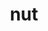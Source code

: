 ---
title: "nut"
layout: cache
categories: [package, develop]
meta: {"versions": ["0.1.1"], "compilers": ["gcc@=7.3.1"], "oss": ["amzn2"], "platforms": ["linux"], "targets": ["aarch64", "neoverse_n1", "x86_64_v3"], "stacks": ["aws-ahug", "aws-ahug-aarch64", "root"], "num_specs": 14, "num_specs_by_stack": {"aws-ahug-aarch64": 12, "root": 14, "aws-ahug": 2}}
spec_details: [{"hash": "2zisefodru3klx4dyfupeine3tjrv4b6", "compiler": "gcc@=7.3.1", "versions": ["0.1.1"], "os": "amzn2", "platform": "linux", "target": "aarch64", "variants": ["build_system=cmake", "build_type=RelWithDebInfo", "generator=make", "~ipo"], "stacks": ["aws-ahug-aarch64", "root"], "size": "-", "tarball": "https://binaries.spack.io/develop/build_cache/linux-amzn2-aarch64/gcc-7.3.1/nut-0.1.1/linux-amzn2-aarch64-gcc-7.3.1-nut-0.1.1-2zisefodru3klx4dyfupeine3tjrv4b6.spack"}, {"hash": "4pywz6myckjgr7ia4jgnnc6q7pec2dgw", "compiler": "gcc@=7.3.1", "versions": ["0.1.1"], "os": "amzn2", "platform": "linux", "target": "aarch64", "variants": ["build_system=cmake", "build_type=RelWithDebInfo", "generator=make", "~ipo"], "stacks": ["aws-ahug-aarch64", "root"], "size": "-", "tarball": "https://binaries.spack.io/develop/build_cache/linux-amzn2-aarch64/gcc-7.3.1/nut-0.1.1/linux-amzn2-aarch64-gcc-7.3.1-nut-0.1.1-4pywz6myckjgr7ia4jgnnc6q7pec2dgw.spack"}, {"hash": "76xyvtsnp5fdq3hqceg34q5j2vujjam5", "compiler": "gcc@=7.3.1", "versions": ["0.1.1"], "os": "amzn2", "platform": "linux", "target": "aarch64", "variants": ["build_system=cmake", "build_type=Release", "generator=make", "~ipo"], "stacks": ["aws-ahug-aarch64", "root"], "size": "-", "tarball": "https://binaries.spack.io/develop/build_cache/linux-amzn2-aarch64/gcc-7.3.1/nut-0.1.1/linux-amzn2-aarch64-gcc-7.3.1-nut-0.1.1-76xyvtsnp5fdq3hqceg34q5j2vujjam5.spack"}, {"hash": "vwx7lgudwplq3qulczrpmvagaasbheya", "compiler": "gcc@=7.3.1", "versions": ["0.1.1"], "os": "amzn2", "platform": "linux", "target": "aarch64", "variants": ["build_system=cmake", "build_type=RelWithDebInfo", "generator=make", "~ipo"], "stacks": ["aws-ahug-aarch64", "root"], "size": "-", "tarball": "https://binaries.spack.io/develop/build_cache/linux-amzn2-aarch64/gcc-7.3.1/nut-0.1.1/linux-amzn2-aarch64-gcc-7.3.1-nut-0.1.1-vwx7lgudwplq3qulczrpmvagaasbheya.spack"}, {"hash": "rozdi2xcq73dqtmd2xddoyljwfz6lfxf", "compiler": "gcc@=7.3.1", "versions": ["0.1.1"], "os": "amzn2", "platform": "linux", "target": "aarch64", "variants": ["build_system=cmake", "build_type=RelWithDebInfo", "generator=make", "~ipo"], "stacks": ["aws-ahug-aarch64", "root"], "size": "-", "tarball": "https://binaries.spack.io/develop/build_cache/linux-amzn2-aarch64/gcc-7.3.1/nut-0.1.1/linux-amzn2-aarch64-gcc-7.3.1-nut-0.1.1-rozdi2xcq73dqtmd2xddoyljwfz6lfxf.spack"}, {"hash": "thuwvvxzvtaatnca7ucs4th5rg6bl6o2", "compiler": "gcc@=7.3.1", "versions": ["0.1.1"], "os": "amzn2", "platform": "linux", "target": "aarch64", "variants": ["build_system=cmake", "build_type=Release", "generator=make", "~ipo"], "stacks": ["aws-ahug-aarch64", "root"], "size": "-", "tarball": "https://binaries.spack.io/develop/build_cache/linux-amzn2-aarch64/gcc-7.3.1/nut-0.1.1/linux-amzn2-aarch64-gcc-7.3.1-nut-0.1.1-thuwvvxzvtaatnca7ucs4th5rg6bl6o2.spack"}, {"hash": "sorh76bi5aawrkade4i25fsoadnwvgee", "compiler": "gcc@=7.3.1", "versions": ["0.1.1"], "os": "amzn2", "platform": "linux", "target": "neoverse_n1", "variants": ["build_system=cmake", "build_type=Release", "generator=make", "~ipo"], "stacks": ["aws-ahug-aarch64", "root"], "size": "-", "tarball": "https://binaries.spack.io/develop/build_cache/linux-amzn2-neoverse_n1/gcc-7.3.1/nut-0.1.1/linux-amzn2-neoverse_n1-gcc-7.3.1-nut-0.1.1-sorh76bi5aawrkade4i25fsoadnwvgee.spack"}, {"hash": "yzftbcq4sqx5tzfzkjyle3n2ilbtlodq", "compiler": "gcc@=7.3.1", "versions": ["0.1.1"], "os": "amzn2", "platform": "linux", "target": "neoverse_n1", "variants": ["build_system=cmake", "build_type=Release", "generator=make", "~ipo"], "stacks": ["aws-ahug-aarch64", "root"], "size": "-", "tarball": "https://binaries.spack.io/develop/build_cache/linux-amzn2-neoverse_n1/gcc-7.3.1/nut-0.1.1/linux-amzn2-neoverse_n1-gcc-7.3.1-nut-0.1.1-yzftbcq4sqx5tzfzkjyle3n2ilbtlodq.spack"}, {"hash": "tg7k75molu5hbvarpixs6sbpbjw4ax5n", "compiler": "gcc@=7.3.1", "versions": ["0.1.1"], "os": "amzn2", "platform": "linux", "target": "neoverse_n1", "variants": ["build_system=cmake", "build_type=RelWithDebInfo", "generator=make", "~ipo"], "stacks": ["aws-ahug-aarch64", "root"], "size": "-", "tarball": "https://binaries.spack.io/develop/build_cache/linux-amzn2-neoverse_n1/gcc-7.3.1/nut-0.1.1/linux-amzn2-neoverse_n1-gcc-7.3.1-nut-0.1.1-tg7k75molu5hbvarpixs6sbpbjw4ax5n.spack"}, {"hash": "pjepi5rno3io7efuyxyzcazmglkzkvaf", "compiler": "gcc@=7.3.1", "versions": ["0.1.1"], "os": "amzn2", "platform": "linux", "target": "neoverse_n1", "variants": ["build_system=cmake", "build_type=RelWithDebInfo", "generator=make", "~ipo"], "stacks": ["aws-ahug-aarch64", "root"], "size": "-", "tarball": "https://binaries.spack.io/develop/build_cache/linux-amzn2-neoverse_n1/gcc-7.3.1/nut-0.1.1/linux-amzn2-neoverse_n1-gcc-7.3.1-nut-0.1.1-pjepi5rno3io7efuyxyzcazmglkzkvaf.spack"}, {"hash": "k634236mfreapd56e7fjl6nnhimjicm6", "compiler": "gcc@=7.3.1", "versions": ["0.1.1"], "os": "amzn2", "platform": "linux", "target": "neoverse_n1", "variants": ["build_system=cmake", "build_type=RelWithDebInfo", "generator=make", "~ipo"], "stacks": ["aws-ahug-aarch64", "root"], "size": "-", "tarball": "https://binaries.spack.io/develop/build_cache/linux-amzn2-neoverse_n1/gcc-7.3.1/nut-0.1.1/linux-amzn2-neoverse_n1-gcc-7.3.1-nut-0.1.1-k634236mfreapd56e7fjl6nnhimjicm6.spack"}, {"hash": "x2els45rkagz3c5mg4en3qwc6dgiyorh", "compiler": "gcc@=7.3.1", "versions": ["0.1.1"], "os": "amzn2", "platform": "linux", "target": "neoverse_n1", "variants": ["build_system=cmake", "build_type=RelWithDebInfo", "generator=make", "~ipo"], "stacks": ["aws-ahug-aarch64", "root"], "size": "-", "tarball": "https://binaries.spack.io/develop/build_cache/linux-amzn2-neoverse_n1/gcc-7.3.1/nut-0.1.1/linux-amzn2-neoverse_n1-gcc-7.3.1-nut-0.1.1-x2els45rkagz3c5mg4en3qwc6dgiyorh.spack"}, {"hash": "c6sokuk3ajydugvfrwlj2zvfzvuptd4v", "compiler": "gcc@=7.3.1", "versions": ["0.1.1"], "os": "amzn2", "platform": "linux", "target": "x86_64_v3", "variants": ["build_system=cmake", "build_type=RelWithDebInfo", "generator=make", "~ipo"], "stacks": ["root", "aws-ahug"], "size": "-", "tarball": "https://binaries.spack.io/develop/build_cache/linux-amzn2-x86_64_v3/gcc-7.3.1/nut-0.1.1/linux-amzn2-x86_64_v3-gcc-7.3.1-nut-0.1.1-c6sokuk3ajydugvfrwlj2zvfzvuptd4v.spack"}, {"hash": "7ghafmn6grzszehx6tm274qoq6g25mmd", "compiler": "gcc@=7.3.1", "versions": ["0.1.1"], "os": "amzn2", "platform": "linux", "target": "x86_64_v3", "variants": ["build_system=cmake", "build_type=Release", "generator=make", "~ipo"], "stacks": ["root", "aws-ahug"], "size": "-", "tarball": "https://binaries.spack.io/develop/build_cache/linux-amzn2-x86_64_v3/gcc-7.3.1/nut-0.1.1/linux-amzn2-x86_64_v3-gcc-7.3.1-nut-0.1.1-7ghafmn6grzszehx6tm274qoq6g25mmd.spack"}]
---